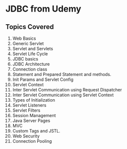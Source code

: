 # JDBC from Udemy

## Topics Covered

1. Web Basics
2. Generic Servlet
3. Servlet and Servlets
4. Servlet Life Cycle
5. JDBC basics
6. JDBC Architecture
7. Connection class
8. Statement and Prepared Statement and methods.
9. Init Params and Servlet Config
10. Servlet Context
11. Inter Servlet Communication using Request Dispatcher
12. Inter Servlet Communication using Servlet Context
13. Types of Initialization
14. Servlet Listeners
15. Servlet Filters
16. Session Management
17. Java Server Pages
18. MVC
19. Custom Tags and JSTL.
20. Web Security
21. Connection Pooling
